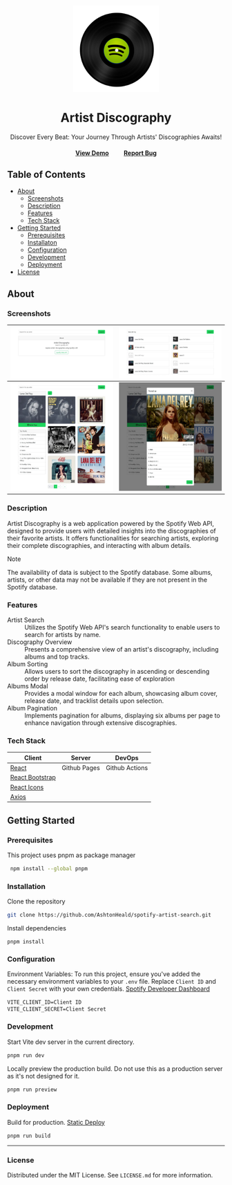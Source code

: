 <div align="center">
  <img src="public/logo.png" alt="logo" width="200" height="auto" />
  <h1>Artist Discography</h1>
  <p>
    Discover Every Beat: Your Journey Through Artists' Discographies Awaits!
  </p>
  <h4>
    <a href="https://github.ashthe.dev/spotify-artist-search/">View Demo</a>
    &emsp;&emsp;
    <a href="https://github.com/AshtonHeald/spotify-artist-search/issues/new">Report Bug</a>
  </h4>
</div>

## Table of Contents

 - [About](#about)
    * [Screenshots](#screenshots)
    * [Description](#description)
    * [Features](#features)
    * [Tech Stack](#tech-stack)
- [Getting Started](#getting-started)
    * [Prerequisites](#prerequisites)
    * [Installaton](#installation)
    * [Configuration](#configuration)
    * [Development](#development)
    * [Deployment](#deployment)
- [License](#license)

<!-- About -->
##  About
### Screenshots
  
|<img src="public/screenshot1.webp" alt="Landing Page" />|<img src="public/screenshot2.webp" alt="Results Page" />|
|:---:|:---:|
|<img src="public/screenshot3.webp" alt="Artist Discography Page" />|<img src="public/screenshot4.webp" alt="Album Modal" />|

### Description
  <p>Artist Discography is a web application powered by the Spotify Web API, designed to provide users with detailed insights into the discographies of their favorite artists. It offers functionalities for searching artists, exploring their complete discographies, and interacting with album details.</p>

> [!NOTE]
>The availability of data is subject to the Spotify database. Some albums, artists, or other data may not be available if they are not present in the Spotify database.

### Features

<dl>
  <dt>Artist Search</dt>
  <dd>Utilizes the Spotify Web API's search functionality to enable users to search for artists by name.</dd>
  <dt>Discography Overview</dt>
  <dd>Presents a comprehensive view of an artist's discography, including albums and top tracks.</dd>
  <dt>Album Sorting</dt>
  <dd>Allows users to sort the discography in ascending or descending order by release date, facilitating ease of exploration</dd>
  <dt>Albums Modal</dt>
  <dd>Provides a modal window for each album, showcasing album cover, release date, and tracklist details upon selection.</dd>
  <dt>Album Pagination</dt>
  <dd>Implements pagination for albums, displaying six albums per page to enhance navigation through extensive discographies.</dd>
</dl>

### Tech Stack

| Client | Server | DevOps |
|--------|--------|--------|
| [React](https://react.dev)  | Github Pages | Github Actions |
| [React Bootstrap](https://react-bootstrap.netlify.app/)  | | |
| [React Icons](https://react-icons.github.io/react-icons/) | | |
| [Axios](https://axios-http.com/)  | | |

<!-- Getting Started -->
##  Getting Started
### Prerequisites
This project uses pnpm as package manager
```bash
 npm install --global pnpm
```

### Installation

Clone the repository
```bash
git clone https://github.com/AshtonHeald/spotify-artist-search.git
```

Install dependencies
```
pnpm install
```

### Configuration

Environment Variables: To run this project, ensure you've added the necessary environment variables to your `.env` file. Replace `Client ID` and `Client Secret` with your own credentials. [Spotify Developer Dashboard](https://developer.spotify.com/dashboard)
```
VITE_CLIENT_ID=Client ID
VITE_CLIENT_SECRET=Client Secret
```

### Development

Start Vite dev server in the current directory.
```bash
pnpm run dev
```

Locally preview the production build. Do not use this as a production server as it's not designed for it.
```bash
pnpm run preview
```

### Deployment

Build for production. [Static Deploy](https://vitejs.dev/guide/static-deploy.html)
```bash
pnpm run build
```

---



<!-- Licence -->
### License

Distributed under the MIT License. See `LICENSE.md` for more information.

